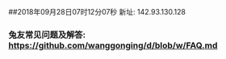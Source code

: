 ##2018年09月28日07时12分07秒 新址: 142.93.130.128
### 兔友常见问题及解答: https://github.com/wanggonging/d/blob/w/FAQ.md
